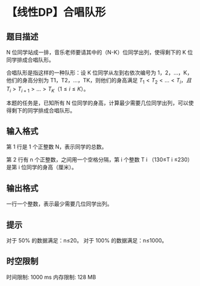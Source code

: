 # 【线性DP】合唱队形

## 题目描述

N 位同学站成一排，音乐老师要请其中的（N-K）位同学出列，使得剩下的 K 位同学排成合唱队形。

合唱队形是指这样的一种队形：设 K 位同学从左到右依次编号为 1，2，…，K，他们的身高分别为 T1，T2，…，TK，则他们的身高满足 $T_1<T_2<…<T_i，且T_i >T_{i+1}>…>T_K （1≤i≤K）$。

本题的任务是，已知所有 N 位同学的身高，计算最少需要几位同学出列，可以使得剩下的同学排成合唱队形。

## 输入格式

第 1 行是 1 个正整数 N，表示同学的总数。

第 2 行有 n 个正整数，之间用一个空格分隔，第 i 个整数 T i （130≤T i ≤230）是第 i 位同学的身高（厘米）。


## 输出格式

一行一个整数，表示最少需要几位同学出列。


## 提示

对于 50% 的数据满足：n≤20。
对于 100% 的数据满足：n≤1000。


## 时空限制

时间限制: 1000 ms
内存限制: 128 MB
